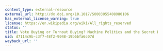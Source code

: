```yaml
---
content_type: external-resource
external_url: http://dx.doi.org/10.1017/S0003055408080106
has_external_license_warning: true
license: https://en.wikipedia.org/wiki/All_rights_reserved
status: ''
title: Vote Buying or Turnout Buying? Machine Politics and the Secret Ballot
uid: d7114c9b-c3f7-48f2-9048-19b6bfa6c07d
wayback_url: ''
---
```

